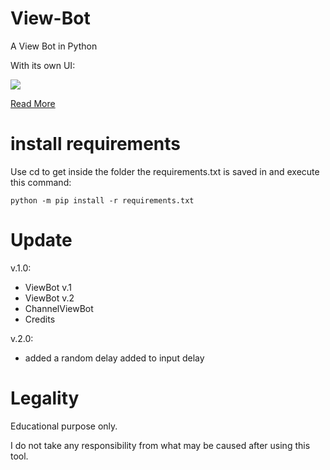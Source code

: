 # View-Bot
A View Bot in Python

With its own UI:

![](https://github.com/TerrificTable/YouTube-and-TikTok--View-Bot/blob/main/ui.png)

[Read More](https://terrifictable.github.io/blog/view-bot/)

# install requirements
Use cd to get inside the folder the requirements.txt is saved in and execute this command:
```
python -m pip install -r requirements.txt
```
# Update
v.1.0:
  - ViewBot v.1
  - ViewBot v.2
  - ChannelViewBot
  - Credits

v.2.0:
  - added a random delay added to input delay

# Legality
Educational purpose only.

I do not take any responsibility from what may be caused after using this tool.

